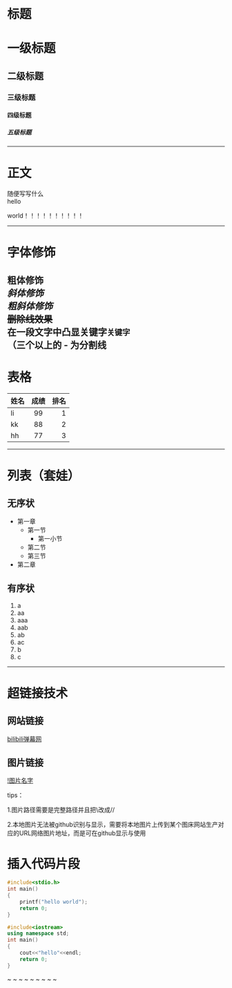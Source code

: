 # 标题<br>
# 一级标题<br>
## 二级标题<br>
### 三级标题<br>
#### 四级标题<br>
##### 五级标题<br>

----------------
# 正文<br>
随便写写什么<br>
hello

world！！！！！！！！！！

------
# 字体修饰<br>
**粗体修饰**<br>
*斜体修饰*<br>
***粗斜体修饰***<br>
~~删除线效果~~<br>
在一段文字中凸显关键字`关键字`<br>
（三个以上的 - 为分割线 <br>
------
# 表格<br>

|姓名|成绩|排名|
 --|:--:|--:
|li|99|1|
|kk|88|2|
|hh|77|3|

----
# 列表（套娃）

## 无序状

* 第一章
  * 第一节
    * 第一小节
  * 第二节
  * 第三节
* 第二章	

## 有序状<br>
1. a
 1. aa
  1. aaa
  2. aab
 2. ab
 3. ac
2. b
3. c

---
# 超链接技术

## 网站链接<br>
[bilibili弹幕网](www.bilibili.com "点击进入")

## 图片链接<br>
[!图片名字](C://Users//KIM//Desktop//KIM//picture//a.jpg "点击查看")


tips：

1.图片路径需要是完整路径并且把\改成//

2.本地图片无法被github识别与显示，需要将本地图片上传到某个图床网站生产对应的URL网络图片地址，而是可在github显示与使用



# 插入代码片段<br>
```c
#include<stdio.h>
int main()
{
	printf("hello world");
	return 0;
}
```

```cpp
#include<iostream>
using namespace std;
int main()
{
	cout<<"hello"<<endl;
	return 0;
}
```











~
~
~
~
~
~
~
~
~
